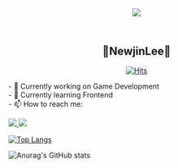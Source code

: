 <header>
  <img src="[https://capsule-render.vercel.app/api?type=wave&color=auto&height=300&section=header&text=capsule%20render&fontSize=90](https://capsule-render.vercel.app/api?type=waving&height=250&color=0:ffcccc,100:ccffcc&text=newjinlee&reversal=false&fontAlign=50&fontSize=60&textBg=false&fontColor=ccccff&animation=fadeIn&stroke=000000&strokeWidth=1&fontAlignY=44&descAlignY=62)" />
  
</header>
<body>
<h2 align="center">🌴NewjinLee🌴</h2>
<div align="center">
  
[![Hits](https://hits.seeyoufarm.com/api/count/incr/badge.svg?url=https%3A%2F%2Fgithub.com%2Fnewjinlee&count_bg=%2379C83D&title_bg=%23FFCCFF&icon=github.svg&icon_color=%23FFFFFF&title=github&edge_flat=false)](https://hits.seeyoufarm.com)

</div>
<div>
- 🔭 Currently working on Game Development <br>
- 🌱 Currently learning Frontend <br>
- 📫 How to reach me:
  <p>
    <a href="https://discordapp.com/users/818875477946007562" target="_blank"><img src="https://img.shields.io/badge/Discord-8A2BE2?style=flat-square&logo=github&logocolor=white"> 
    <a href="https://www.instagram.com/oiofjin" target="_blank"><img src="https://img.shields.io/badge/Instagram-E4405F?style=flat-square&logo=instagram&logocolor=white">
  </p>
</div>

<div>
  
[![Top Langs](https://github-readme-stats.vercel.app/api/top-langs/?username=newjinlee&layout=compact)](https://github.com/anuraghazra/github-readme-stats)

![Anurag's GitHub stats](https://github-readme-stats.vercel.app/api?username=newjinlee&theme=shadow_green&show_icons=true)

</div>
</body>
